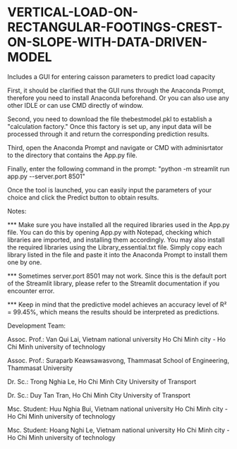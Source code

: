 # VERTICAL-LOAD-ON-RECTANGULAR-FOOTINGS-CREST-ON-SLOPE-WITH-DATA-DRIVEN-MODEL

Includes a GUI for entering caisson parameters to predict load capacity

First, it should be clarified that the GUI runs through the Anaconda Prompt, therefore you need to install Anaconda beforehand. Or you can also use any other IDLE or can use CMD directly of window.

Second, you need to download the file thebestmodel.pkl to establish a "calculation factory." Once this factory is set up, any input data will be processed through it and return the corresponding prediction results.

Third, open the Anaconda Prompt and navigate or CMD with adminisrtator to the directory that contains the App.py file.

Finally, enter the following command in the prompt: "python -m streamlit run app.py --server.port 8501"

Once the tool is launched, you can easily input the parameters of your choice and click the Predict button to obtain results.

  Notes:
  
  *** Make sure you have installed all the required libraries used in the App.py file. You can do this by opening App.py with Notepad, checking which libraries are imported, and installing them accordingly. You may also install the required libraries using the Library_essential.txt file. Simply copy each library listed in the file and paste it into the Anaconda Prompt to install them one by one.
  
  *** Sometimes server.port 8501 may not work. Since this is the default port of the Streamlit library, please refer to the Streamlit documentation if you encounter error.

  *** Keep in mind that the predictive model achieves an accuracy level of R² = 99.45%, which means the results should be interpreted as predictions.


Development Team:

Assoc. Prof.:   Van Qui Lai, Vietnam national university Ho Chi Minh city - Ho Chi Minh university of technology

Assoc. Prof.:   Suraparb Keawsawasvong, Thammasat School of Engineering, Thammasat University

Dr. Sc.:        Trong Nghia Le, Ho Chi Minh City University of Transport

Dr. Sc.:        Duy Tan Tran, Ho Chi Minh City University of Transport

Msc. Student:   Huu Nghia Bui, Vietnam national university Ho Chi Minh city - Ho Chi Minh university of technology

Msc. Student:   Hoang Nghi Le, Vietnam national university Ho Chi Minh city - Ho Chi Minh university of technology
